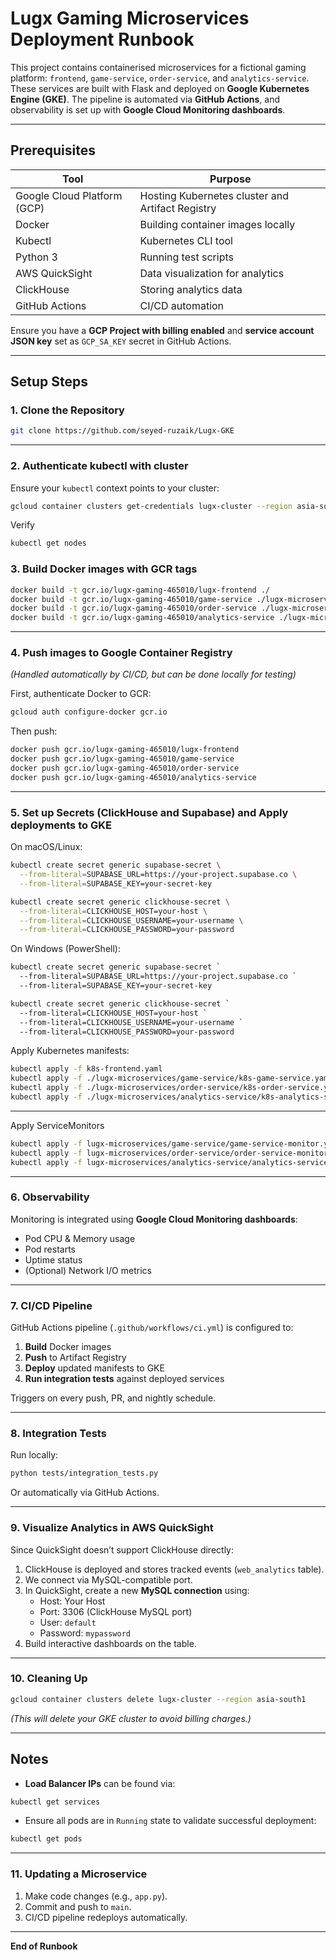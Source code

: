 # Lugx Gaming Microservices Deployment Runbook

This project contains containerised microservices for a fictional gaming platform: `frontend`, `game-service`, `order-service`, and `analytics-service`. These services are built with Flask and deployed on **Google Kubernetes Engine (GKE)**. The pipeline is automated via **GitHub Actions**, and observability is set up with **Google Cloud Monitoring dashboards**.

---

## Prerequisites

| Tool | Purpose |
| ---- | ------- |
| Google Cloud Platform (GCP) | Hosting Kubernetes cluster and Artifact Registry |
| Docker | Building container images locally |
| Kubectl | Kubernetes CLI tool |
| Python 3 | Running test scripts |
| AWS QuickSight | Data visualization for analytics       |
| ClickHouse     | Storing analytics data                 |
| GitHub Actions | CI/CD automation |

Ensure you have a **GCP Project with billing enabled** and **service account JSON key** set as `GCP_SA_KEY` secret in GitHub Actions.

---

## Setup Steps

### 1. Clone the Repository

```bash
git clone https://github.com/seyed-ruzaik/Lugx-GKE
```

---

### 2. Authenticate kubectl with cluster

Ensure your `kubectl` context points to your cluster:

```bash
gcloud container clusters get-credentials lugx-cluster --region asia-south1 --project lugx-gaming-465010
```
Verify

```bash
kubectl get nodes

```

### 3. Build Docker images with GCR tags

```bash
docker build -t gcr.io/lugx-gaming-465010/lugx-frontend ./ 
docker build -t gcr.io/lugx-gaming-465010/game-service ./lugx-microservices/game-service
docker build -t gcr.io/lugx-gaming-465010/order-service ./lugx-microservices/order-service
docker build -t gcr.io/lugx-gaming-465010/analytics-service ./lugx-microservices/analytics-service
```

---

### 4. Push images to Google Container Registry

*(Handled automatically by CI/CD, but can be done locally for testing)*

First, authenticate Docker to GCR:

```bash
gcloud auth configure-docker gcr.io
```
Then push:
```bash
docker push gcr.io/lugx-gaming-465010/lugx-frontend
docker push gcr.io/lugx-gaming-465010/game-service
docker push gcr.io/lugx-gaming-465010/order-service
docker push gcr.io/lugx-gaming-465010/analytics-service
```

---

### 5. Set up Secrets (ClickHouse and Supabase) and Apply deployments to GKE

On macOS/Linux:

```bash
kubectl create secret generic supabase-secret \
  --from-literal=SUPABASE_URL=https://your-project.supabase.co \
  --from-literal=SUPABASE_KEY=your-secret-key

kubectl create secret generic clickhouse-secret \
  --from-literal=CLICKHOUSE_HOST=your-host \
  --from-literal=CLICKHOUSE_USERNAME=your-username \
  --from-literal=CLICKHOUSE_PASSWORD=your-password

```

On Windows (PowerShell):


```bash
kubectl create secret generic supabase-secret `
  --from-literal=SUPABASE_URL=https://your-project.supabase.co `
  --from-literal=SUPABASE_KEY=your-secret-key

kubectl create secret generic clickhouse-secret `
  --from-literal=CLICKHOUSE_HOST=your-host `
  --from-literal=CLICKHOUSE_USERNAME=your-username `
  --from-literal=CLICKHOUSE_PASSWORD=your-password

```


Apply Kubernetes manifests:

```bash
kubectl apply -f k8s-frontend.yaml
kubectl apply -f ./lugx-microservices/game-service/k8s-game-service.yaml
kubectl apply -f ./lugx-microservices/order-service/k8s-order-service.yaml
kubectl apply -f ./lugx-microservices/analytics-service/k8s-analytics-service.yaml
```


---

Apply ServiceMonitors
```bash
kubectl apply -f lugx-microservices/game-service/game-service-monitor.yaml
kubectl apply -f lugx-microservices/order-service/order-service-monitor.yaml
kubectl apply -f lugx-microservices/analytics-service/analytics-service-monitor.yaml
```

---

### 6. Observability

Monitoring is integrated using **Google Cloud Monitoring dashboards**:

- Pod CPU & Memory usage
- Pod restarts
- Uptime status
- (Optional) Network I/O metrics

---

### 7. CI/CD Pipeline

GitHub Actions pipeline (`.github/workflows/ci.yml`) is configured to:

1. **Build** Docker images
2. **Push** to Artifact Registry
3. **Deploy** updated manifests to GKE
4. **Run integration tests** against deployed services

Triggers on every push, PR, and nightly schedule.

---

### 8. Integration Tests

Run locally:

```bash
python tests/integration_tests.py
```

Or automatically via GitHub Actions.

---

### 9. Visualize Analytics in AWS QuickSight

Since QuickSight doesn’t support ClickHouse directly:

1. ClickHouse is deployed and stores tracked events (`web_analytics` table).
2. We connect via MySQL-compatible port.
3. In QuickSight, create a new **MySQL connection** using:
   - Host: Your Host
   - Port: 3306 (ClickHouse MySQL port)
   - User: `default`
   - Password: `mypassword`
4. Build interactive dashboards on the table.

---

### 10. Cleaning Up

```bash
gcloud container clusters delete lugx-cluster --region asia-south1
```

*(This will delete your GKE cluster to avoid billing charges.)*

---

## Notes

- **Load Balancer IPs** can be found via:

```bash
kubectl get services
```

- Ensure all pods are in `Running` state to validate successful deployment:

```bash
kubectl get pods
```

---

### 11. Updating a Microservice

1. Make code changes (e.g., `app.py`).
2. Commit and push to `main`.
3. CI/CD pipeline redeploys automatically.

---

**End of Runbook**
